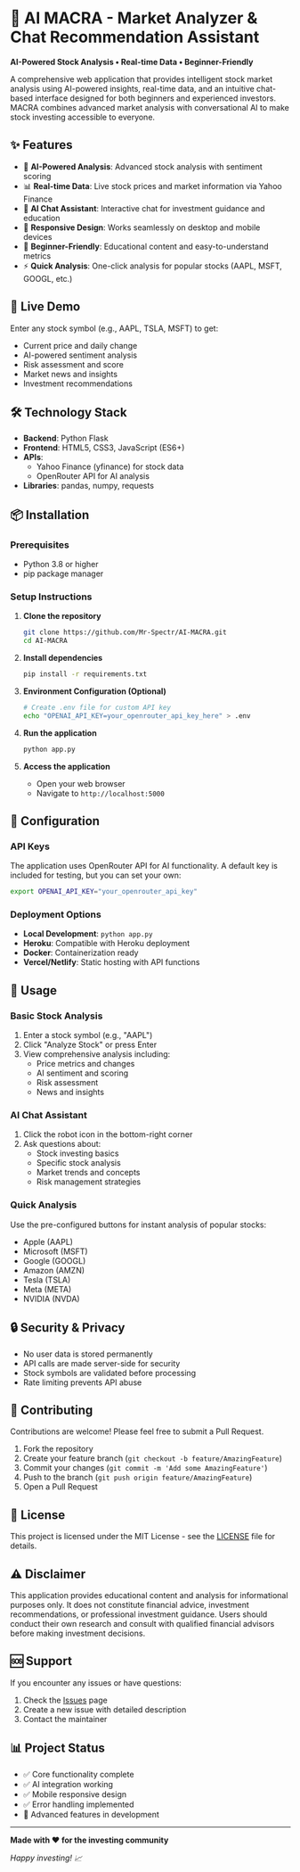# 🤖 AI MACRA - Market Analyzer & Chat Recommendation Assistant

**AI-Powered Stock Analysis • Real-time Data • Beginner-Friendly**

A comprehensive web application that provides intelligent stock market analysis using AI-powered insights, real-time data, and an intuitive chat-based interface designed for both beginners and experienced investors. MACRA combines advanced market analysis with conversational AI to make stock investing accessible to everyone.

## ✨ Features

- 🤖 **AI-Powered Analysis**: Advanced stock analysis with sentiment scoring
- 📊 **Real-time Data**: Live stock prices and market information via Yahoo Finance
- 💬 **AI Chat Assistant**: Interactive chat for investment guidance and education  
- 📱 **Responsive Design**: Works seamlessly on desktop and mobile devices
- 🎯 **Beginner-Friendly**: Educational content and easy-to-understand metrics
- ⚡ **Quick Analysis**: One-click analysis for popular stocks (AAPL, MSFT, GOOGL, etc.)

## 🚀 Live Demo

Enter any stock symbol (e.g., AAPL, TSLA, MSFT) to get:
- Current price and daily change
- AI-powered sentiment analysis
- Risk assessment and score
- Market news and insights
- Investment recommendations

## 🛠️ Technology Stack

- **Backend**: Python Flask
- **Frontend**: HTML5, CSS3, JavaScript (ES6+)
- **APIs**: 
  - Yahoo Finance (yfinance) for stock data
  - OpenRouter API for AI analysis
- **Libraries**: pandas, numpy, requests

## 📦 Installation

### Prerequisites
- Python 3.8 or higher
- pip package manager

### Setup Instructions

1. **Clone the repository**
   ```bash
   git clone https://github.com/Mr-Spectr/AI-MACRA.git
   cd AI-MACRA
   ```

2. **Install dependencies**
   ```bash
   pip install -r requirements.txt
   ```

3. **Environment Configuration (Optional)**
   ```bash
   # Create .env file for custom API key
   echo "OPENAI_API_KEY=your_openrouter_api_key_here" > .env
   ```

4. **Run the application**
   ```bash
   python app.py
   ```

5. **Access the application**
   - Open your web browser
   - Navigate to `http://localhost:5000`

## 🔧 Configuration

### API Keys
The application uses OpenRouter API for AI functionality. A default key is included for testing, but you can set your own:

```bash
export OPENAI_API_KEY="your_openrouter_api_key"
```

### Deployment Options
- **Local Development**: `python app.py`
- **Heroku**: Compatible with Heroku deployment
- **Docker**: Containerization ready
- **Vercel/Netlify**: Static hosting with API functions

## 📖 Usage

### Basic Stock Analysis
1. Enter a stock symbol (e.g., "AAPL")
2. Click "Analyze Stock" or press Enter
3. View comprehensive analysis including:
   - Price metrics and changes
   - AI sentiment and scoring
   - Risk assessment
   - News and insights

### AI Chat Assistant  
1. Click the robot icon in the bottom-right corner
2. Ask questions about:
   - Stock investing basics
   - Specific stock analysis
   - Market trends and concepts
   - Risk management strategies

### Quick Analysis
Use the pre-configured buttons for instant analysis of popular stocks:
- Apple (AAPL)
- Microsoft (MSFT) 
- Google (GOOGL)
- Amazon (AMZN)
- Tesla (TSLA)
- Meta (META)
- NVIDIA (NVDA)

## 🔒 Security & Privacy

- No user data is stored permanently
- API calls are made server-side for security
- Stock symbols are validated before processing
- Rate limiting prevents API abuse

## 🤝 Contributing

Contributions are welcome! Please feel free to submit a Pull Request.

1. Fork the repository
2. Create your feature branch (`git checkout -b feature/AmazingFeature`)
3. Commit your changes (`git commit -m 'Add some AmazingFeature'`)
4. Push to the branch (`git push origin feature/AmazingFeature`)
5. Open a Pull Request

## 📄 License

This project is licensed under the MIT License - see the [LICENSE](LICENSE) file for details.

## ⚠️ Disclaimer

This application provides educational content and analysis for informational purposes only. It does not constitute financial advice, investment recommendations, or professional investment guidance. Users should conduct their own research and consult with qualified financial advisors before making investment decisions.

## 🆘 Support

If you encounter any issues or have questions:

1. Check the [Issues](https://github.com/Mr-Spectr/AI-MACRA/issues) page
2. Create a new issue with detailed description
3. Contact the maintainer

## 📊 Project Status

- ✅ Core functionality complete
- ✅ AI integration working
- ✅ Mobile responsive design
- ✅ Error handling implemented
- 🚧 Advanced features in development

---

**Made with ❤️ for the investing community**

*Happy investing! 📈*